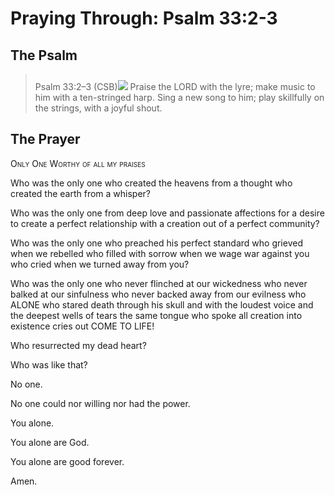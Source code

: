 # Praying Through: Psalm 33:2-3

## The Psalm

>Psalm 33:2–3 (CSB)<img class="intro-right" style="margin-top:10px" src="/images/art-paris-psalter.jpg">   Praise the LORD with the lyre; make music to him with a ten-stringed harp. Sing a new song to him; play skillfully on the strings, with a joyful shout.

## The Prayer

<div style="font-variant: small-caps;">
Only One Worthy of all my praises
</div>


Who was the only one
  who created the heavens
  from a thought
  who created the earth
  from a whisper?

Who was the only one
  from deep love
  and passionate affections
  for a desire
  to create a perfect relationship
  with a creation
  out of a perfect community?

Who was the only one
  who preached his perfect standard
  who grieved when we rebelled
  who filled with sorrow
    when we wage war against you
  who cried when we turned away from you?

Who was the only one
  who never flinched at our wickedness
  who never balked at our sinfulness
  who never backed away from our evilness
  who ALONE who stared death
    through his skull
    and with the loudest voice
    and the deepest wells of tears
    the same tongue who spoke
    all creation into existence
    cries out
    COME TO LIFE!

Who resurrected my dead heart?

Who was like that?

No one.

No one could nor willing nor had the power.

You alone.

You alone are God.

You alone are good forever.

Amen.
